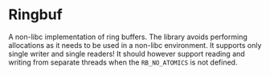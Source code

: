 # Ringbuf

A non-libc implementation of ring buffers.
The library avoids performing allocations as it needs to be used in a non-libc environment.
It supports only single writer and single readers!
It should however support reading and writing from separate threads when the `RB_NO_ATOMICS` is not defined.
